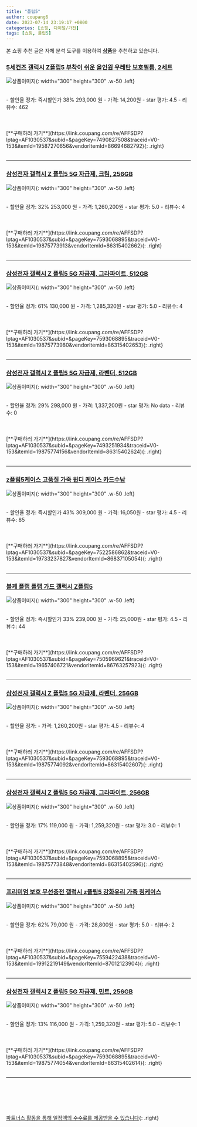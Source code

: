 ```yaml
---
title: "플립5"
author: coupang6
date: 2023-07-14 23:19:17 +0800
categories: [쇼핑, 디이털/가전]
tags: [쇼핑, 플립5]
---
```


본 쇼핑 추천 글은 자체 분석 도구를 이용하여 [**상품**](https://link.coupang.com/a/bao1ui)을 추천하고 있습니다.

### [5세컨즈 갤럭시 Z플립5 부착이 쉬운 올인원 우레탄 보호필름, 2세트](https://link.coupang.com/re/AFFSDP?lptag=AF1030537&subid=&pageKey=7490827508&traceid=V0-153&itemId=19587270656&vendorItemId=86694682792)

![상품이미지](https://thumbnail9.coupangcdn.com/thumbnails/remote/230x230ex/image/vendor_inventory/9450/5f846554521fb24002abda01ec2dcc92b017cd76f481fbd7a00ffa3580b2.png){: width="300" height="300" .w-50 .left}


<br>
- 할인율 정가: 즉시할인가 38%  293,000   원
- 가격: 14,200원
- star 평가: 4.5
- 리뷰수: 462
<br>
<br>
<br>
<br>
[**구매하러 가기**](https://link.coupang.com/re/AFFSDP?lptag=AF1030537&subid=&pageKey=7490827508&traceid=V0-153&itemId=19587270656&vendorItemId=86694682792){: .right}
<br>
<br>

---

### [삼성전자 갤럭시 Z 플립5 5G 자급제, 크림, 256GB](https://link.coupang.com/re/AFFSDP?lptag=AF1030537&subid=&pageKey=7593068895&traceid=V0-153&itemId=19875773913&vendorItemId=86315402662)

![상품이미지](https://thumbnail7.coupangcdn.com/thumbnails/remote/230x230ex/image/retail/images/7125152540105558-6932557e-b732-4ae4-838e-b1607c066b66.jpg){: width="300" height="300" .w-50 .left}


<br>
- 할인율 정가: 32%  253,000   원
- 가격: 1,260,200원
- star 평가: 5.0
- 리뷰수: 4
<br>
<br>
<br>
<br>
[**구매하러 가기**](https://link.coupang.com/re/AFFSDP?lptag=AF1030537&subid=&pageKey=7593068895&traceid=V0-153&itemId=19875773913&vendorItemId=86315402662){: .right}
<br>
<br>

---

### [삼성전자 갤럭시 Z 플립5 5G 자급제, 그라파이트, 512GB](https://link.coupang.com/re/AFFSDP?lptag=AF1030537&subid=&pageKey=7593068895&traceid=V0-153&itemId=19875773980&vendorItemId=86315402653)

![상품이미지](https://thumbnail7.coupangcdn.com/thumbnails/remote/230x230ex/image/retail/images/4919521816266069-3f816ca5-2256-477a-9e2f-5a81504b37af.jpg){: width="300" height="300" .w-50 .left}


<br>
- 할인율 정가: 61%  130,000   원
- 가격: 1,285,320원
- star 평가: 5.0
- 리뷰수: 4
<br>
<br>
<br>
<br>
[**구매하러 가기**](https://link.coupang.com/re/AFFSDP?lptag=AF1030537&subid=&pageKey=7593068895&traceid=V0-153&itemId=19875773980&vendorItemId=86315402653){: .right}
<br>
<br>

---

### [삼성전자 갤럭시 Z 플립5 5G 자급제, 라벤더, 512GB](https://link.coupang.com/re/AFFSDP?lptag=AF1030537&subid=&pageKey=7493251934&traceid=V0-153&itemId=19875774156&vendorItemId=86315402624)

![상품이미지](https://thumbnail7.coupangcdn.com/thumbnails/remote/230x230ex/image/retail/images/3045260282859683-7df61d17-eb7d-4fc0-8190-d3628a786cad.jpg){: width="300" height="300" .w-50 .left}


<br>
- 할인율 정가: 29%  298,000   원
- 가격: 1,337,200원
- star 평가: No data
- 리뷰수: 0
<br>
<br>
<br>
<br>
[**구매하러 가기**](https://link.coupang.com/re/AFFSDP?lptag=AF1030537&subid=&pageKey=7493251934&traceid=V0-153&itemId=19875774156&vendorItemId=86315402624){: .right}
<br>
<br>

---

### [z플립5케이스 고품질 가죽 윈디 케이스 카드수납](https://link.coupang.com/re/AFFSDP?lptag=AF1030537&subid=&pageKey=7522586862&traceid=V0-153&itemId=19733237827&vendorItemId=86837105054)

![상품이미지](https://thumbnail6.coupangcdn.com/thumbnails/remote/230x230ex/image/vendor_inventory/9456/13ae1df610aeae317af41147e432eca97a5a01280e040ac6dc18b3c33742.jpg){: width="300" height="300" .w-50 .left}


<br>
- 할인율 정가: 즉시할인가 43%  309,000   원
- 가격: 16,050원
- star 평가: 4.5
- 리뷰수: 85
<br>
<br>
<br>
<br>
[**구매하러 가기**](https://link.coupang.com/re/AFFSDP?lptag=AF1030537&subid=&pageKey=7522586862&traceid=V0-153&itemId=19733237827&vendorItemId=86837105054){: .right}
<br>
<br>

---

### [볼케 플랩 플랩 가드 갤럭시 Z플립5](https://link.coupang.com/re/AFFSDP?lptag=AF1030537&subid=&pageKey=7505969621&traceid=V0-153&itemId=19657406721&vendorItemId=86763257923)

![상품이미지](https://thumbnail10.coupangcdn.com/thumbnails/remote/230x230ex/image/vendor_inventory/8df0/60fbd57fa16cfdbaec33e0061fbb0484b67c5eefb3026bc4b8bd8245574b.jpg){: width="300" height="300" .w-50 .left}


<br>
- 할인율 정가: 즉시할인가 33%  239,000   원
- 가격: 25,000원
- star 평가: 4.5
- 리뷰수: 44
<br>
<br>
<br>
<br>
[**구매하러 가기**](https://link.coupang.com/re/AFFSDP?lptag=AF1030537&subid=&pageKey=7505969621&traceid=V0-153&itemId=19657406721&vendorItemId=86763257923){: .right}
<br>
<br>

---

### [삼성전자 갤럭시 Z 플립5 5G 자급제, 라벤더, 256GB](https://link.coupang.com/re/AFFSDP?lptag=AF1030537&subid=&pageKey=7593068895&traceid=V0-153&itemId=19875774092&vendorItemId=86315402607)

![상품이미지](https://thumbnail10.coupangcdn.com/thumbnails/remote/230x230ex/image/retail/images/558881128615655-82970b3b-f831-4629-9f32-e19f8d91985b.jpg){: width="300" height="300" .w-50 .left}


<br>
- 할인율 정가: 
- 가격: 1,260,200원
- star 평가: 4.5
- 리뷰수: 4
<br>
<br>
<br>
<br>
[**구매하러 가기**](https://link.coupang.com/re/AFFSDP?lptag=AF1030537&subid=&pageKey=7593068895&traceid=V0-153&itemId=19875774092&vendorItemId=86315402607){: .right}
<br>
<br>

---

### [삼성전자 갤럭시 Z 플립5 5G 자급제, 그라파이트, 256GB](https://link.coupang.com/re/AFFSDP?lptag=AF1030537&subid=&pageKey=7593068895&traceid=V0-153&itemId=19875773848&vendorItemId=86315402596)

![상품이미지](https://thumbnail9.coupangcdn.com/thumbnails/remote/230x230ex/image/retail/images/558849002178448-3ad6eb2b-84d9-4b92-bde5-64b0ef641f4b.jpg){: width="300" height="300" .w-50 .left}


<br>
- 할인율 정가: 17%  119,000   원
- 가격: 1,259,320원
- star 평가: 3.0
- 리뷰수: 1
<br>
<br>
<br>
<br>
[**구매하러 가기**](https://link.coupang.com/re/AFFSDP?lptag=AF1030537&subid=&pageKey=7593068895&traceid=V0-153&itemId=19875773848&vendorItemId=86315402596){: .right}
<br>
<br>

---

### [프리미엄 보호 무선충전 갤럭시 z플립5 강화유리 가죽 링케이스](https://link.coupang.com/re/AFFSDP?lptag=AF1030537&subid=&pageKey=7559422438&traceid=V0-153&itemId=19912219149&vendorItemId=87012123904)

![상품이미지](https://thumbnail6.coupangcdn.com/thumbnails/remote/230x230ex/image/vendor_inventory/5de2/c45f0f01258a29d2a04185db57e5b20182e3989b07f6a1ff23f8b73308c0.jpg){: width="300" height="300" .w-50 .left}


<br>
- 할인율 정가: 62%  79,000   원
- 가격: 28,800원
- star 평가: 5.0
- 리뷰수: 2
<br>
<br>
<br>
<br>
[**구매하러 가기**](https://link.coupang.com/re/AFFSDP?lptag=AF1030537&subid=&pageKey=7559422438&traceid=V0-153&itemId=19912219149&vendorItemId=87012123904){: .right}
<br>
<br>

---

### [삼성전자 갤럭시 Z 플립5 5G 자급제, 민트, 256GB](https://link.coupang.com/re/AFFSDP?lptag=AF1030537&subid=&pageKey=7593068895&traceid=V0-153&itemId=19875774054&vendorItemId=86315402614)

![상품이미지](https://thumbnail9.coupangcdn.com/thumbnails/remote/230x230ex/image/retail/images/5008884634134482-1193b178-feec-462d-bb4e-899645886de6.jpg){: width="300" height="300" .w-50 .left}


<br>
- 할인율 정가: 13%  116,000   원
- 가격: 1,259,320원
- star 평가: 5.0
- 리뷰수: 1
<br>
<br>
<br>
<br>
[**구매하러 가기**](https://link.coupang.com/re/AFFSDP?lptag=AF1030537&subid=&pageKey=7593068895&traceid=V0-153&itemId=19875774054&vendorItemId=86315402614){: .right}
<br>
<br>

---
<br><br><br><br><br> [파트너스 활동을 통해 일정액의 수수료를 제공받을 수 있습니다](https://link.coupang.com/a/bao1ui){: .right}